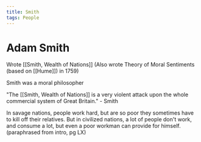 ```yaml
---
title: Smith
tags: People
---
```


# Adam Smith
Wrote [[Smith, Wealth of Nations]]
(Also wrote Theory of Moral Sentiments (based on [[Hume]]) in 1759)

Smith was a moral philosopher

"The [[Smith, Wealth of Nations]] is a very violent attack upon the whole commercial system of Great Britain." - Smith

In savage nations, people work hard, but are so poor they sometimes have to kill off their relatives. But in civilized nations, a lot of people don't work, and consume a lot, but even a poor workman can provide for himself. (paraphrased from intro, pg LX)


